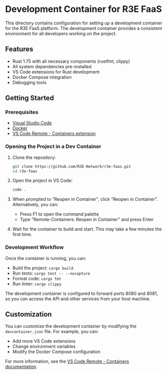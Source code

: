 # Development Container for R3E FaaS

This directory contains configuration for setting up a development container for the R3E FaaS platform. The development container provides a consistent environment for all developers working on the project.

## Features

- Rust 1.75 with all necessary components (rustfmt, clippy)
- All system dependencies pre-installed
- VS Code extensions for Rust development
- Docker Compose integration
- Debugging tools

## Getting Started

### Prerequisites

- [Visual Studio Code](https://code.visualstudio.com/)
- [Docker](https://www.docker.com/products/docker-desktop)
- [VS Code Remote - Containers extension](https://marketplace.visualstudio.com/items?itemName=ms-vscode-remote.remote-containers)

### Opening the Project in a Dev Container

1. Clone the repository:
   ```bash
   git clone https://github.com/R3E-Network/r3e-faas.git
   cd r3e-faas
   ```

2. Open the project in VS Code:
   ```bash
   code .
   ```

3. When prompted to "Reopen in Container", click "Reopen in Container". Alternatively, you can:
   - Press F1 to open the command palette
   - Type "Remote-Containers: Reopen in Container" and press Enter

4. Wait for the container to build and start. This may take a few minutes the first time.

### Development Workflow

Once the container is running, you can:

- Build the project: `cargo build`
- Run tests: `cargo test -- --nocapture`
- Format code: `cargo fmt`
- Run linter: `cargo clippy`

The development container is configured to forward ports 8080 and 8081, so you can access the API and other services from your host machine.

## Customization

You can customize the development container by modifying the `devcontainer.json` file. For example, you can:

- Add more VS Code extensions
- Change environment variables
- Modify the Docker Compose configuration

For more information, see the [VS Code Remote - Containers documentation](https://code.visualstudio.com/docs/remote/containers).
